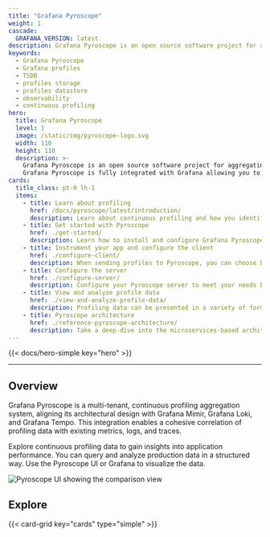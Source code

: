 ```yaml
---
title: "Grafana Pyroscope"
weight: 1
cascade:
  GRAFANA_VERSION: latest
description: Grafana Pyroscope is an open source software project for aggregating continuous profiling data.
keywords:
  - Grafana Pyroscope
  - Grafana profiles
  - TSDB
  - profiles storage
  - profiles datastore
  - observability
  - continuous profiling
hero:
  title: Grafana Pyroscope
  level: 1
  image: /static/img/pyroscope-logo.svg
  width: 110
  height: 110
  description: >-
    Grafana Pyroscope is an open source software project for aggregating continuous profiling data. Continuous profiling is an observability signal that allows you to understand your workload's resources usage down to the source code line number.
    Grafana Pyroscope is fully integrated with Grafana allowing you to correlate with other observability signals, like metrics, logs, and traces.
cards:
  title_class: pt-0 lh-1
  items:
    - title: Learn about profiling
      href: /docs/pyroscope/latest/introduction/
      description: Learn about continuous profiling and how you identify performance bottlenecks and optimize your applications. After an application is profiled, you can start with system-wide observability and drill down to actionable code-level insights.
    - title: Get started with Pyroscope
      href: ./get-started/
      description: Learn how to install and configure Grafana Pyroscope with several examples.
    - title: Instrument your app and configure the client
      href: ./configure-client/
      description: When sending profiles to Pyroscope, you can choose between SDK instrumentation and auto-instrumentation using Grafana Alloy. This document explains these two techniques and helps you choose one.
    - title: Configure the server
      href: ./configure-server/
      description: Configure your Pyroscope server to meet your needs by setting disk storage, tenant IDs, memberlist, proxies, shuffle sharding, and more. You can also use the server HTTP API.
    - title: View and analyze profile data
      href: ./view-and-analyze-profile-data/
      description: Profiling data can be presented in a variety of formats presents, including flame graphs, tables, as well as charts and graphs. Flame graphs visualize call relationships and identify hot spots. Tables let you view detailed statistics for specific functions or time periods. Charts and graphs help you analyze trends and compare performance across different metrics.
    - title: Pyroscope architecture
      href: ./reference-pyroscope-architecture/
      description: Take a deep-dive into the microservices-based architecture to learn about deployment modes, components (microservices), and more. The system has multiple horizontally scalable microservices that can run separately and in parallel.
---
```


{{< docs/hero-simple key="hero" >}}

---

## Overview

Grafana Pyroscope is a multi-tenant, continuous profiling aggregation system, aligning its architectural design with Grafana Mimir, Grafana Loki, and Grafana Tempo.
This integration enables a cohesive correlation of profiling data with existing metrics, logs, and traces.

Explore continuous profiling data to gain insights into application performance.
You can query and analyze production data in a structured way.
Use the Pyroscope UI or Grafana to visualize the data.

<!--video style="border-radius: 1%; width: 75%; display: block; margin-left: auto; margin-right: auto;" autoplay loop>
  <source src="ui.webm" type="video/webm">
</video-->
![Pyroscope UI showing the comparison view](/media/docs/pyroscope/screenshot-pyroscope-comp-view.png)

## Explore

{{< card-grid key="cards" type="simple" >}}
